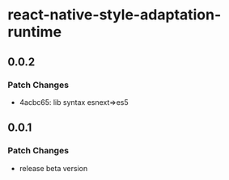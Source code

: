 # react-native-style-adaptation-runtime

## 0.0.2

### Patch Changes

- 4acbc65: lib syntax esnext=>es5

## 0.0.1

### Patch Changes

- release beta version
